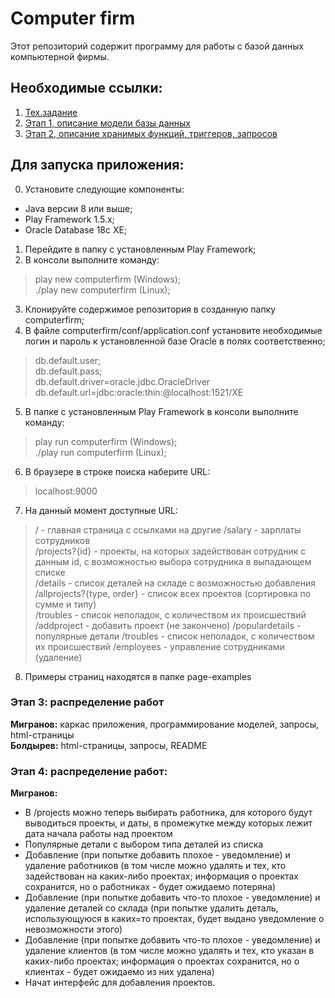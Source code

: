 # Computer firm
Этот репозиторий содержит программу для работы с базой данных компьютерной фирмы.
## Необходимые ссылки:
1. [Тех.задание](https://docs.google.com/document/d/1JG3gvsnaaMV6IHLN1vlIc-pOF0KQGwu5ElBx9AYlxEk/edit#heading=h.hrdrj6drhwfu)
2. [Этап 1, описание модели базы данных](https://docs.google.com/document/d/1BUxNiFNGl13Af2aUMZCWfH4oPwwLe8DiQMGPu0X5TXg/edit)
3. [Этап 2, описание хранимых функций, триггеров, запросов](https://docs.google.com/document/d/15lbmJ290gfnNCbu7r1mXm0CwARJfAiW5LDTZ4gc5d6Y/edit)

## Для запуска приложения:
0. Установите следующие компоненты:
  - Java версии 8 или выше;
  - Play Framework 1.5.x;
  - Oracle Database 18c XE;
1. Перейдите в папку с установленным Play Framework;
2. В консоли выполните команду:
> play new computerfirm (Windows);\
> ./play new computerfirm (Linux);
3. Клонируйте содержимое репозитория в созданную папку computerfirm;
4. В файле computerfirm/conf/application.conf установите необходимые логин и пароль к установленной базе Oracle
в полях соответственно;
> db.default.user;\
> db.default.pass;\
> db.default.driver=oracle.jdbc.OracleDriver\
> db.default.url=jdbc:oracle:thin:@localhost:1521/XE
5. В папке с установленным Play Framework в консоли выполните команду:
> play run computerfirm (Windows);\
> ./play run computerfirm (Linux);
6. В браузере в строке поиска наберите URL:
> localhost:9000
7. На данный момент доступные URL:
> / - главная страница с ссылками на другие
> /salary - зарплаты сотрудников\
> /projects?{id} - проекты, на которых задействован сотрудник с данным id, с возможностью выбора сотрудника в выпадающем списке\
> /details - список деталей на складе с возможностью добавления\
> /allprojects?{type, order} - список всех проектов (сортировка по сумме и типу)\
> /troubles - список неполадок, c количеством их происшествий
> /addproject - добавить проект (не закончено)
> /populardetails - популярные детали
> /troubles - список неполадок, c количеством их происшествий
> /employees - управление сотрудниками (удаление)
8. Примеры страниц находятся в папке page-examples
### Этап 3: распределение работ
__Мигранов:__ каркас приложения, программирование моделей, запросы, html-страницы\
__Болдырев:__ html-страницы, запросы, README


### Этап 4: распределение работ:
__Мигранов:__
* В /projects можно теперь выбирать работника, для которого будут выводиться проекты, и даты, в промежутке между которых лежит дата начала работы над проектом
* Популярные детали с выбором типа деталей из списка
* Добавление (при попытке добавить плохое - уведомление) и удаление работников (в том числе можно удалять и тех, кто задействован на каких-либо проектах; информация о проектах сохранится, но о работниках - будет ожидаемо потеряна)
* Добавление (при попытке добавить что-то плохое - уведомление) и удаление деталей со склада (при попытке удалить деталь, использующуюся в каких=то проектах, будет выдано уведомление о невозможности этого)
* Добавление (при попытке добавить что-то плохое - уведомление) и удаление клиентов (в том числе можно удалять и тех, кто указан в каких-либо проектах; информация о проектах сохранится, но о клиентах - будет ожидаемо из них удалена)
* Начат интерфейс для добавления проектов.